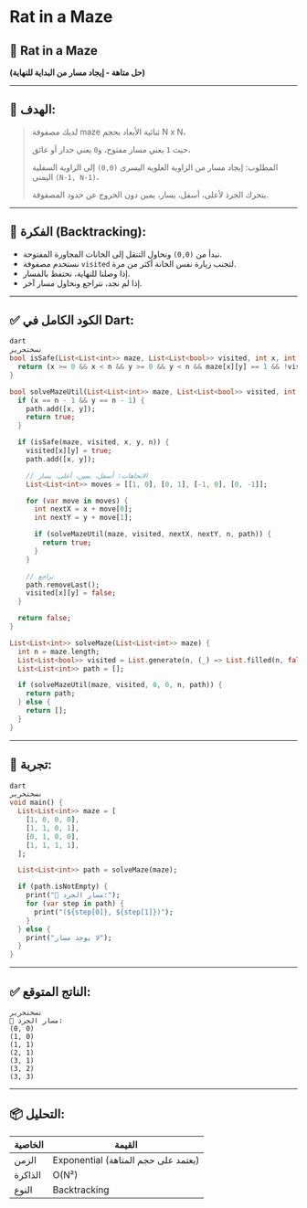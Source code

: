 # Rat in a Maze

## 🐀 Rat in a Maze

**(حل متاهة - إيجاد مسار من البداية للنهاية)**

---

## 🎯 الهدف:

> لديك مصفوفة maze ثنائية الأبعاد بحجم N x N،
> 
> 
> حيث `1` يعني مسار مفتوح، و`0` يعني جدار أو عائق،
> 
> المطلوب: إيجاد مسار من الزاوية العلوية اليسرى `(0,0)` إلى الزاوية السفلية اليمنى `(N-1, N-1)`،
> 
> يتحرك الجرذ لأعلى، أسفل، يسار، يمين دون الخروج عن حدود المصفوفة.
> 

---

## 🧠 الفكرة (Backtracking):

- نبدأ من `(0,0)` ونحاول التنقل إلى الخانات المجاورة المفتوحة.
- نستخدم مصفوفة `visited` لتجنب زيارة نفس الخانة أكثر من مرة.
- إذا وصلنا للنهاية، نحتفظ بالمسار.
- إذا لم نجد، نتراجع ونحاول مسار آخر.

---

## ✅ الكود الكامل في Dart:

```dart
dart
نسختحرير
bool isSafe(List<List<int>> maze, List<List<bool>> visited, int x, int y, int n) {
  return (x >= 0 && x < n && y >= 0 && y < n && maze[x][y] == 1 && !visited[x][y]);
}

bool solveMazeUtil(List<List<int>> maze, List<List<bool>> visited, int x, int y, int n, List<List<int>> path) {
  if (x == n - 1 && y == n - 1) {
    path.add([x, y]);
    return true;
  }

  if (isSafe(maze, visited, x, y, n)) {
    visited[x][y] = true;
    path.add([x, y]);

    // الاتجاهات: أسفل، يمين، أعلى، يسار
    List<List<int>> moves = [[1, 0], [0, 1], [-1, 0], [0, -1]];

    for (var move in moves) {
      int nextX = x + move[0];
      int nextY = y + move[1];

      if (solveMazeUtil(maze, visited, nextX, nextY, n, path)) {
        return true;
      }
    }

    // تراجع
    path.removeLast();
    visited[x][y] = false;
  }

  return false;
}

List<List<int>> solveMaze(List<List<int>> maze) {
  int n = maze.length;
  List<List<bool>> visited = List.generate(n, (_) => List.filled(n, false));
  List<List<int>> path = [];

  if (solveMazeUtil(maze, visited, 0, 0, n, path)) {
    return path;
  } else {
    return [];
  }
}

```

---

## 🧪 تجربة:

```dart
dart
نسختحرير
void main() {
  List<List<int>> maze = [
    [1, 0, 0, 0],
    [1, 1, 0, 1],
    [0, 1, 0, 0],
    [1, 1, 1, 1],
  ];

  List<List<int>> path = solveMaze(maze);

  if (path.isNotEmpty) {
    print("🐀 مسار الجرذ:");
    for (var step in path) {
      print("(${step[0]}, ${step[1]})");
    }
  } else {
    print("لا يوجد مسار");
  }
}

```

---

## ✅ الناتج المتوقع:

```
نسختحرير
🐀 مسار الجرذ:
(0, 0)
(1, 0)
(1, 1)
(2, 1)
(3, 1)
(3, 2)
(3, 3)

```

---

## 📦 التحليل:

| الخاصية | القيمة |
| --- | --- |
| الزمن | Exponential (يعتمد على حجم المتاهة) |
| الذاكرة | O(N²) |
| النوع | Backtracking |
